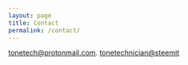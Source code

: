 ```yaml
---
layout: page
title: Contact
permalink: /contact/
---
```


[tonetech@protonmail.com](mailto:tonetech@protonmail.com).
[tonetechnician@steemit](https://steemit.com/@tonetechnician)
